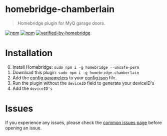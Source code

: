 # homebridge-chamberlain
> Homebridge plugin for MyQ garage doors.

[![npm](https://badgen.net/npm/v/homebridge-chamberlain/latest)](https://www.npmjs.com/package/homebridge-chamberlain) 
[![npm](https://badgen.net/npm/dt/homebridge-chamberlain)](https://www.npmjs.com/package/homebridge-chamberlain)
[![verified-by-homebridge](https://badgen.net/badge/homebridge/verified/purple)](https://github.com/homebridge/homebridge/wiki/Verified-Plugins)



# Installation
0) Install Homebridge:   ```sudo npm i -g homebridge --unsafe-perm```
1) Download this plugin: ```sudo npm i -g homebridge-chamberlain```
2) Add the [config parameters](https://github.com/iRayanKhan/homebridge-chamberlain/blob/master/config-example.MD) to your [config.json](https://github.com/nfarina/homebridge/blob/master/config-sample.json) file.
3) Run the plugin without the ```deviceID``` field to generate your deviceID's
4) Add the ```deviceID's```

# Issues 
If you experience any issues, please check the [common issues page](https://github.com/iRayanKhan/homebridge-chamberlain/wiki/Common-Issues) before opening an issue.





